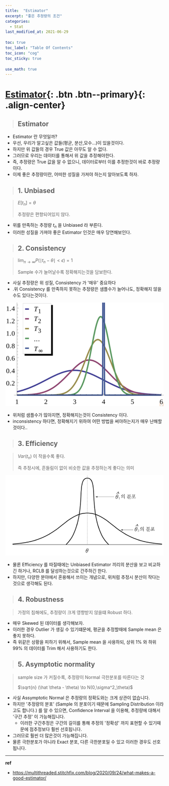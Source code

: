 ```yaml
---
title:  "Estimator"
excerpt: "좋은 추정량의 조건"
categories:
  - Stat
last_modified_at: 2021-06-29

toc: true
toc_label: "Table Of Contents"
toc_icon: "cog"
toc_sticky: true

use_math: true
---
```


# [Estimator](#link){: .btn .btn--primary}{: .align-center}

> ## Estimator

- Estimator 란 무엇일까? 
- 우선, 우리가 알고싶은 값들(평균, 분산,모수...)이 있을것이다. 
- 하지만 위 값들의 경우 True 값은 아무도 알 수 없다. 
- 그러므로 우리는 데이터를 통해서 위 값을 추정해야한다. 
- 즉, 추정량은 True 값을 알 수 없으니, 데이터로부터 이를 추정한것이 바로 추정량이다.
- 이제 좋은 추정량이란, 어떠한 성질을 가져야 하는지 알아보도록 하자.

> ## 1. Unbiased

> $E[t_n] = \theta$
>
> 추정량은 편향되어있지 않다.

- 위를 만족하는 추정량 $t_n$ 을 Unbiased 라 부른다. 
- 이러한 성질을 가져야 좋은 Estimator 인것은 매우 당연해보인다.

> ## 2. Consistency

> $\lim_{n\to \infty} P(\mid t_n - \theta \mid < \epsilon ) = 1$
>
> Sample 수가 늘어날수록 정확해지는것을 담보한다.

- 사실 추정량은 위 성질, Consistency 가 '매우' 중요하다
- .위 Consistency 를 만족하지 못하는 추정량은 샘플수가 늘어나도, 정확해지 않을수도 있다는것이다.

![png](/assets/images/Stat/6_1.png)

- 위처럼 샘플수가 많아지면, 정확해지는것이 Consistency 이다. 
- inconsistency 하다면, 정확해지기 위하여 어떤 방법을 써야하는지가 매우 난해할 것이다..

> ## 3. Efficiency

>$Var(t_n)$ 이 작을수록 좋다.
>
>즉 추정시에, 흔들림이 없이 비슷한 값을 추정하는게 좋다는 의미

![png](/assets/images/Stat/6_2.png)

- 물론 Efficiency 를 따질때에는 Unbiased Estimator 끼리의 분산을 보고 비교하긴 하거나, RCLB 를 달성하는것으로 간주하긴 한다.
- 하지만, 다양한 분야에서 혼용해서 쓰이는 개념으로, 위처럼 추정시 분산이 작다는것으로 생각해도 된다.

> ## 4. Robustness

>가정의 침해에도, 추정량이 크게 영향받지 않을떄 Robust 하다.

- 매우 Skewed 된 데이터를 생각해보자. 
- 이러한 경우 Outlier 가 생길 수 있기떄문에, 평균을 추정할때에 Sample mean 은 좋지 못하다.
- 즉 위같은 상황을 피하기 위해서, Sample mean 을 사용하되, 상위 1% 와 하위 99% 의 데이터를 Trim 해서 사용하기도 한다. 

> ## 5. Asymptotic normality

> sample size 가 커질수록, 추정량이 Normal 극한분포를 따른다는 것
>
> $\sqrt{n} (\hat \theta - \theta) \to N(0,\sigma^2_\theta)$ 

- 사실 Assymptotic Normal 은 추정량의 정확도와는 크게 상관이 없습니다. 
- 하지만 '추정량의 분포' (Sample 의 분포이기 때문에 Sampling Distribution 이라고도 합니다.) 를 알 수 있으면, Confidence Interval 을 이용해, 추정량에 대해서 '구간 추정' 이 가능해집니다.
  - 이러한 구간추정은 구간의 길이를 통해 추정의 '정확성' 까지 표현할 수 있기때문에 점추정보다 훨씬 선호됩니다. 
- 그러므로 훨씬 더 많은것이 가능해집니다. 
- 물론 극한분포가 아니라 Exact 분포, 다른 극한분포일 수 있고 이러한 경우도 선호됩니다. 

---

**ref**

- https://multithreaded.stitchfix.com/blog/2020/09/24/what-makes-a-good-estimator/

